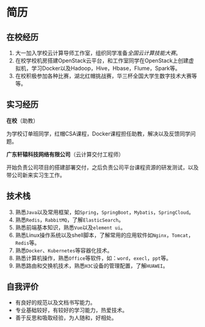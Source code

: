 # 简历

## 在校经历

1. 大一加入学校云计算导师工作室，组织同学准备*全国云计算技能大赛*。
2. 在校学校机房搭建OpenStack云平台，和工作室同学在OpenStack上创建虚拟机，学习Docker以及Hadoop，Hive，Hbase，Flume，Spark等。
3. 在校积极参加各种比赛，湖北红帽挑战赛，华三杯全国大学生数字技术大赛等等。

## 实习经历

**在校**（助教）

为学校订单班同学，红帽CSA课程，Docker课程担任助教，解决以及反馈同学问题。

**广东轩辕科技网络有限公司**（云计算交付工程师）

开始负责公司项目的搭建部署交付，之后负责公司平台课程资源的研发测试，以及带公司新来实习生工作。

## 技术栈

3. 熟悉`Java`以及常用框架，如`Spring`，`SpringBoot`，`Mybatis`，`SpringCloud`。
4. 熟悉`Redis`，`RabbitMQ`，了解`ElasticSearch`。
5. 熟悉前端基本知识，熟悉`Vue`以及`element ui`。
6. 熟悉Linux操作系统以及shell脚本，了解常用的应用软件如`Nginx`，`Tomcat`，`Redis`等。
7. 熟悉`Docker`、`Kubernetes`等容器化技术。
6. 熟悉计算机操作，熟悉`Office`等软件，如：`word`，`execl`，`ppt`等。
7. 熟悉路由和交换机技术，熟悉`H3C`设备的管理配置，了解`HUAWEI`。

## 自我评价

- 有良好的规范以及文档书写能力。
- 专业基础较好，有较好的学习能力，热爱技术。
- 善于反思和吸取经验，为人随和，好相处。

